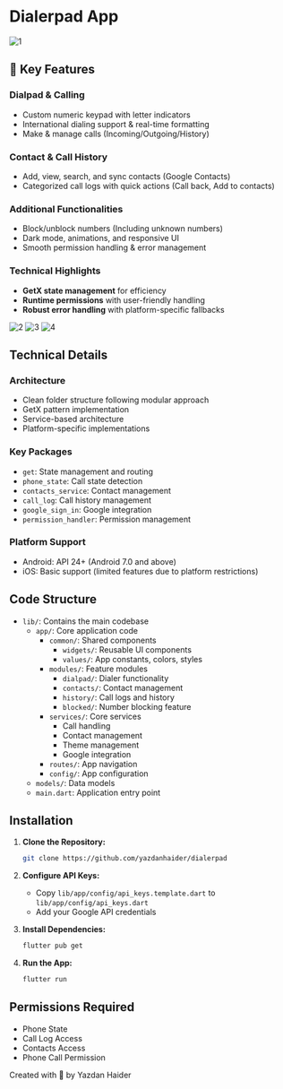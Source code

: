 # Dialerpad App  

![1](https://github.com/user-attachments/assets/52c90041-5dde-423d-819c-c60af6990f7d)
## 🔹 Key Features  

### Dialpad & Calling  
- Custom numeric keypad with letter indicators  
- International dialing support & real-time formatting  
- Make & manage calls (Incoming/Outgoing/History)  

### Contact & Call History  
- Add, view, search, and sync contacts (Google Contacts)  
- Categorized call logs with quick actions (Call back, Add to contacts)  

### Additional Functionalities  
- Block/unblock numbers (Including unknown numbers)  
- Dark mode, animations, and responsive UI  
- Smooth permission handling & error management  

### Technical Highlights  
- **GetX state management** for efficiency  
- **Runtime permissions** with user-friendly handling  
- **Robust error handling** with platform-specific fallbacks

![2](https://github.com/user-attachments/assets/5284060b-26d5-4136-a88b-480150f7a80d)
![3](https://github.com/user-attachments/assets/e7857e94-6ebf-4253-b6a4-bbe2df6f548d)
![4](https://github.com/user-attachments/assets/21492a5e-716c-493b-ad42-6516365aa45e)


## Technical Details

### Architecture
- Clean folder structure following modular approach
- GetX pattern implementation
- Service-based architecture
- Platform-specific implementations

### Key Packages
- `get`: State management and routing
- `phone_state`: Call state detection
- `contacts_service`: Contact management
- `call_log`: Call history management
- `google_sign_in`: Google integration
- `permission_handler`: Permission management

### Platform Support
- Android: API 24+ (Android 7.0 and above)
- iOS: Basic support (limited features due to platform restrictions)

## Code Structure

- `lib/`: Contains the main codebase
  - `app/`: Core application code
    - `common/`: Shared components
      - `widgets/`: Reusable UI components
      - `values/`: App constants, colors, styles
    - `modules/`: Feature modules
      - `dialpad/`: Dialer functionality
      - `contacts/`: Contact management
      - `history/`: Call logs and history
      - `blocked/`: Number blocking feature
    - `services/`: Core services
      - Call handling
      - Contact management
      - Theme management
      - Google integration
    - `routes/`: App navigation
    - `config/`: App configuration
  - `models/`: Data models
  - `main.dart`: Application entry point

## Installation

1. **Clone the Repository:**
    ```bash
    git clone https://github.com/yazdanhaider/dialerpad
    ```

2. **Configure API Keys:**
    - Copy `lib/app/config/api_keys.template.dart` to `lib/app/config/api_keys.dart`
    - Add your Google API credentials

3. **Install Dependencies:**
    ```bash
    flutter pub get
    ```

4. **Run the App:**
    ```bash
    flutter run
    ```


## Permissions Required
- Phone State
- Call Log Access
- Contacts Access
- Phone Call Permission


Created with 💙 by Yazdan Haider
